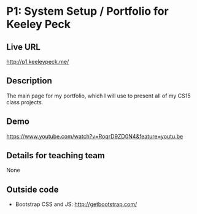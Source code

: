 # P1: System Setup / Portfolio for Keeley Peck

## Live URL
<http://p1.keeleypeck.me/>

## Description
The main page for my portfolio, which I will use to present all of my CS15 class projects.

## Demo
<https://www.youtube.com/watch?v=RoqrD9ZD0N4&feature=youtu.be>

## Details for teaching team
None

## Outside code
* Bootstrap CSS and JS: http://getbootstrap.com/